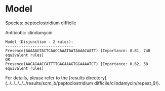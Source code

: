 
# Model

Species: peptoclostridium difficile

Antibiotic: clindamycin

```
Model (Disjunction - 2 rules):
------------------------------
Presence(AAAAAGTACTCAACCAAATAATAAAACAATT) [Importance: 0.81, 748 equivalent rules]
OR
Presence(AACAGAACCATTTTGAGAAAGTGGAAAATCT) [Importance: 0.62, 38 equivalent rules]

```

For details, please refer to the [results directory](../../../../../results/scm_b/peptoclostridium difficile/clindamycin/repeat_9/).

